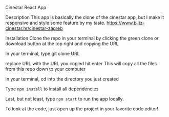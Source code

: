 Cinestar React App

Description
This app is basically the clone of the cinestar app, but I make it responsive and style some feature by my taste.
https://www.blitz-cinestar.hr/cinestar-zagreb

Installation
Clone the repo in your terminal by clicking the green clone or download button at the top right and copying the URL

In your terminal, type git clone URL

replace URL with the URL you copied
hit enter
This will copy all the files from this repo down to your computer

In your terminal, cd into the directory you just created

Type `npm install` to install all dependencies

Last, but not least, type `npm start` to run the app locally.

To look at the code, just open up the project in your favorite code editor!